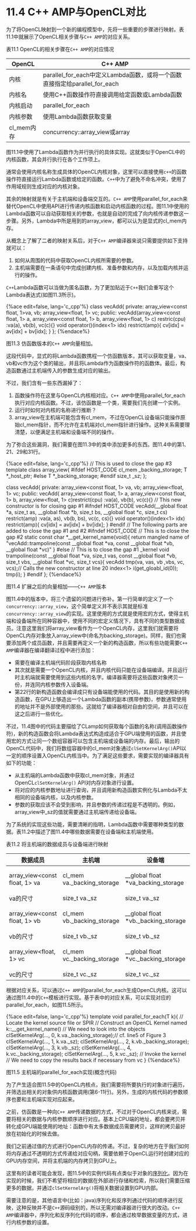 # 11.4 C++ AMP与OpenCL对比

为了将OpenCL映射到一个新的编程模型中，先将一些重要的步骤进行映射。表11.1中就展示了OpenCL相关步骤与`C++ AMP`的对应关系。

表11.1 OpenCL的相关步骤在`C++ AMP`的对应情况

OpenCL|C++ AMP
----|----
内核|parallel_for_each中定义Lambda函数，或将一个函数直接指定给parallel_for_each
内核名|使用C++函数操作符直接调用给定函数或Lambda函数
内核启动|parallel_for_each
内核参数|使用Lambda函数获取变量
cl_mem内存|concurrency::array_view或array

图11.1中使用了Lambda函数作为并行执行的具体实现。这就类似于OpenCL中的内核函数，其会并行执行在各个工作项上。

通常会使用内核名称生成具体的OpenCL内核对象，这里可以直接使用`c++`的函数操作符直接运行Lambda函数或给定的函数。`C++`中为了避免不命名冲突，使用了作用域规则生成对应的内核对象。

其余的映射就是有关于主机端和设备端交互的。`C++ AMP`使用parallel_for_each来替代OpenCL中使用API进行传递内核函数和启动内核函数的过程。图11.1中使用的Lambda函数可以自动获取相关的参数，也就是自动的完成了向内核传递参数这一步骤。另外，Lambda中所是用到的array_view，都可以认为是显式的cl_mem内存。

从概念上了解了二者的映射关系后，对于`C++ AMP`编译器来说只需要提供如下支持就可以：

1. 如何从周围的代码中获取OpenCL内核所需要的参数。
2. 主机端需要在一条语句中完成创建内核、准备参数和内存，以及加载内核并运行的操作。

`C++`Lambda函数可以当做为匿名函数，为了更加贴近于`C++`我们会重写这个Lambda表达式(如图11.3所示)。

{%ace edit=false, lang='c_cpp'%}
class vecAdd{
  private:
  	array_view<const float, 1>va, vb;
    array_view<float, 1> vc;
  public:
  	vecAdd(array_view<const float, 1> a,
    	array_view<const float, 1> b,
        array_view<float, 1> c) restric(cpu)
      :va(a), vb(b), vc(c){}
    void operator()(index<1> idx) restrict(amp){
      cv[idx] = av[idx] + bv[idx];
    }
};
{%endace%}

图11.3 仿函数版本的`C++ AMP`向量相加。

这段代码中，显式的将Lambda函数携程一个仿函数版本，其可以获取变量，va、vb和vc作为这个类的输出，并且将Lambda作为函数操作符的函数体。最后，构造函数通过主机端传入的参数生成对应的输出。

不过，我们含有一些东西漏掉了：

1. 函数操作符在这里与OpenCL内核相对应。`C++ AMP`中使用parallel_for_each执行对应内核函数。不过，该仿函数是一个类，需要我们先创建一个实例。
2. 运行时如何对内核的名称进行推断？
3. array_view在主机端可能包含有cl_mem，不过在OpenCL设备端只能操作原始cl_mem指针，而不允许在主机端对cl_mem指针进行操作。这种关系需要理清楚，以便满足主机端和设备端不同的操作。

为了弥合这些漏洞，我们需要在图11.3中的类中添加更多的东西。图11.4中的第1、21、29和31行。

{%ace edit=false, lang='c_cpp'%}
// This is used to close the gap #3
template<class T>
class array_view{
#ifdef HOST_CODE
  cl_mem _backing_storage;
  T *_host_ptr;
#else
  T *_backing_storage;
#endif
  size_t _sz;
};

class vecAdd{
private:
  array_view<const float, 1> va, vb;
  array_view<float, 1> vc;
public:
  vecAdd(
    array_view<const float, 1> a,
    array_view<const float, 1> b,
    array_view<float, 1> c)restrict(cpu)
   :va(a), vb(b), vc(c){}
  // This new constructor is for closing gap #1
#ifndef HOST_CODE
  vecAdd(__global float *a, size_t as, __global float *b, size_t bs, __global float *c, size_t cs) restrict(amp)
   :va(a, as), vb(b, bs), vc(c, cs){}
  void operator()(index<1> idx) restrict(amp){
    cv[idx] = av[idx] + bv[idx];
  }
#endif
  // The following parts are added to close the gap #1 and #2
#ifndef HOST_CODE
  // This is to close the gap #2
  static const char *__get_kernel_name(void){
    return mangled name of "vecAdd::trampoline(const __global float *va, const __global float *vb, __global float *vc)"
  }
#else // This is to close the gap #1
  _kernel void trampoline(const __global float *va, size_t vas,   const __global float *vb, size_t vbs, __global float *vc, size_t vcs){
    vecAdd tmp(va, vas, vb ,vbs, vc, vcs);// Calls the new constructor at line 20
    index<1> i(get_gloabl_id(0));
    tmp(i);
  }
#endif
};
{%endace%}

图11.4 扩展之后的向量相加——`C++ AMP`版本

图11.4中的版本中，将三个遗留的问题进行弥补。第一行简单的定义了一个`concurrency::array_view`，这个简单定义并不表示其就是标准`concurrency::array_view`的实现。这里使用的方式就是使用宏的方式，使得主机端和设备端所在同种容器中，使用不同的宏定义情况下，具有不同的类型数据成员。注意这里我们将array_view看作为一个OpenCL内存，这里我们就需要将OpenCL内存对象放入array_view中(命名为backing_storage)。同样，我们也需要添加两个成员函数，并且需要再定义一个新的构造函数，所以有些功能需要`C++ AMP`编译器在编译翻译过程中进行添加：

- 需要在编译主机端代码阶段获取内核名称
- 其次就是需要一个OpenCL内核，并且内核代码只能在设备端编译。并且运行时主机端就需要使用到这些内核的名字。编译器需要将这些函数对象拷贝一份，并连同内核参数传入设备端。
- 第22行的新构造函数会编译成只有设备端能使用的代码。其目的是使用新的构造函数，在GPU上够造出一个Lambda函数的副本(携带参数)，参数通常使用的地址并不是外部使用的那些。这就给了编译器相对自由的空间，并且可以在这之后进行一些优化。

不过，11.4图中的代码主要描绘了CLamp如何获取每个函数的名称(调用函数操作符)，新的构造函数会将Lambda表达式构造成适合于GPU端使用的函数，并且使用宏的方式让同一个数组容器可以包含主机端或设备端的内存。最后，输出的OpenCL代码中，我们将数组容器中的cl_mem对象通过`clSetKernelArg()`API以一定的顺序设置入OpenCL内核当中。为了满足这些要求，需要实现的编译器具有如下的功能：

- 从主机端的Lambda函数中获取cl_mem对象，并通过OpenCL`clSetKernelArg()` API对内存对象进行设置。
- 将对应的内核参数地址进行查询，并且调用新构造函数实例化与Lambda不太相同的设备端内核，以及内核参数。
- 参数的获取应该不会受到影响，并且参数的传递过程是不透明的。例如，array_view中_sz的值就需要通过主机端传递给设备端。

为了系统的实现这些功能，需要清晰的指明，Lambda函数中需要哪种类型的数据。表11.2中描述了图11.4中哪些数据需要在设备端和主机端使用。

表11.2 将主机端的数据成员与设备端进行映射

数据成员|主机端|设备端|注意
----|----|----|----
array_view<const float, 1> va| cl_mem va._backing_storage|__global float *va_backing_storage|通过clSetKernelArg进行传递
va的尺寸| size_t va._sz|size_t va._sz|字面方式传递
array_view<const float, 1> vb|cl_mem vb._backing_storage|__global float *vb._backing_storage|通过clSetKernelArg进行传递
vb的尺寸| size_t vb._sz|size_t vb._sz|字面方式传递
array_view<float, 1> vc|cl_mem vc._backing_storage|__global float *vc._backing_storage|通过clSetKernelArg进行传递
vc的尺寸| size_t vc._sz|size_t vc._sz|字面方式传递

根据对应关系，可以通过`C++ AMP`的parallel_for_each生成OpenCL内核。这可以通过图11.4中的`C++`模板进行实现。基于表中的对应关系，可以实现对应的parallel_for_each，如图11.5所示。

{%ace edit=false, lang='c_cpp'%}
template<class T>
void parallel_for_each(T k){
  // Locate the kernel source file or SPIR
  // Construct an OpenCL Kernel named k::__get_kernel_name()
  // We need to look into the objects
  clSetKernelArg(..., 0, k.va._backing_storage);// cf. line5 of Figure 3
  clSetKernelArg(..., 1, k.va._sz);
  clSetKernelArg(..., 2, k.vb._backing_storage);
  clSetKernelArg(..., 3, k.vb._sz);
  clSetKernelArg(..., 4, k.vc._backing_storage);
  clSetKernelArg(..., 5, k.vc._sz);
  // Invoke the kernel
  // We need to copy the results back if necessary from vc
}
{%endace%}

图11.5 主机端的parallel_for_each实现(概念代码)

为了产生适合图11.5中的OpenCL内核点，我们需要将所要执行的对象进行遍历，并筛选出相关的对象供内核函数调用(第6-11行)。另外，生成的内核代码的参数顺序也要和主机端实现对应起来。

之前，仿函数是一种向`C++ AMP`传递数据的方式，不过对于OpenCL内核来说，需要将相关的数据与内核参数顺序进行对应。基本上CPU端的地址，都会要拷贝并转化成GPU端能使用的地址：函数中有太多数据成员需要拷贝，这样的拷贝最好放在初始化的时候去做。

我们之前通过值的方式进行OpenCL内存的传递。不过，复杂的地方在于我们如何将内存通过不透明的方式传递给对应句柄，需要依赖于OpenCL运行时创建对应的GPU内存空间，并将主机端的内存拷贝到GPU上。

这里有的读者可能会发现，图11.5中的实例代码有点类似于对象的[序列化](http://en.wikipedia.org/wiki/Serialization)。因为在实现的时候，我们不希望将相应的数据在外部进行存储和检索，所以我们需要压缩更多的数据，并通过`clSetKernelArg()`将相关数据设置到GPU内部。

需要注意的是，其他语言中(比如：java)序列化和反序列通过代码的顺序进行反映，这种反映并不是`C++`源码级别的，所以无需对编译器进行很大的改动。`C++ AMP`编译器中，序列化和反序列化代码的顺序，都会通过枚举数据变量的方式，进行内核参数的设置。





